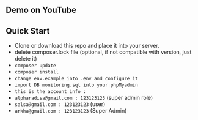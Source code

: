

## Demo on YouTube



## Quick Start

-   Clone or download this repo and place it into your server.
-   delete composer.lock file (optional, if not compatible with version, just delete it)
-   `composer update `
-   `composer install `
-   `change env.example into .env and configure it`
-   `import DB monitoring.sql into your phpMyadmin` 
-   `this is the account info :` 
-   `alpharadisa@gmail.com : 123123123` (super admin role)
-   `salsa@gmail.com : 123123123` (user)
-   `arkha@gmail.com : 123123123` (Super Admin)






